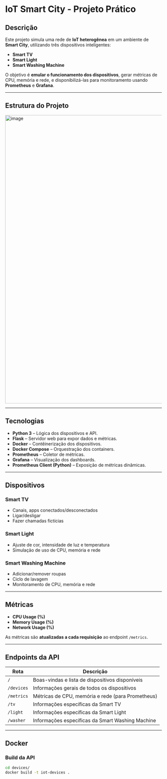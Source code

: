 # IoT Smart City - Projeto Prático

## Descrição

Este projeto simula uma rede de **IoT heterogênea** em um ambiente de **Smart City**, utilizando três dispositivos inteligentes:

- **Smart TV**
- **Smart Light**
- **Smart Washing Machine**

O objetivo é **emular o funcionamento dos dispositivos**, gerar métricas de CPU, memória e rede, e disponibilizá-las para monitoramento usando **Prometheus** e **Grafana**.

---

## Estrutura do Projeto

<img width="1276" height="925" alt="image" src="https://github.com/user-attachments/assets/2b2b5bef-97e0-4a35-b6a6-8677038f1f2f" />

---

## Tecnologias

- **Python 3** – Lógica dos dispositivos e API.
- **Flask** – Servidor web para expor dados e métricas.
- **Docker** – Contêinerização dos dispositivos.
- **Docker Compose** – Orquestração dos containers.
- **Prometheus** – Coletor de métricas.
- **Grafana** – Visualização dos dashboards.
- **Prometheus Client (Python)** – Exposição de métricas dinâmicas.

---

## Dispositivos

### Smart TV
- Canais, apps conectados/desconectados
- Ligar/desligar
- Fazer chamadas fictícias

### Smart Light
- Ajuste de cor, intensidade de luz e temperatura
- Simulação de uso de CPU, memória e rede

### Smart Washing Machine
- Adicionar/remover roupas
- Ciclo de lavagem
- Monitoramento de CPU, memória e rede

---

## Métricas

- **CPU Usage (%)**
- **Memory Usage (%)**
- **Network Usage (%)**

As métricas são **atualizadas a cada requisição** ao endpoint `/metrics`.

---

## Endpoints da API

| Rota | Descrição |
|------|-----------|
| `/` | Boas-vindas e lista de dispositivos disponíveis |
| `/devices` | Informações gerais de todos os dispositivos |
| `/metrics` | Métricas de CPU, memória e rede (para Prometheus) |
| `/tv` | Informações específicas da Smart TV |
| `/light` | Informações específicas da Smart Light |
| `/washer` | Informações específicas da Smart Washing Machine |

---

## Docker

### Build da API

```bash
cd devices/
docker build -t iot-devices .
